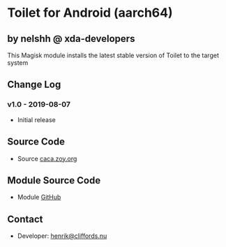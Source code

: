 # Toilet for Android (aarch64)

## by nelshh @ xda-developers

This Magisk module installs the latest stable version of Toilet to the target system

## Change Log

### v1.0 - 2019-08-07
* Initial release

## Source Code
* Source [caca.zoy.org](http://caca.zoy.org/wiki/toilet)

## Module Source Code
* Module [GitHub](https://github.com/henriknelson/toilet-magisk-module)

## Contact
* Developer: [henrik@cliffords.nu](mailto:henrik@cliffords.nu)
